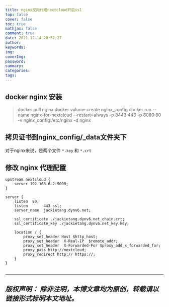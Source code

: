 ```yaml
---
title: nginx反向代理nextcloud开启ssl
top: false
cover: false
toc: true
mathjax: false
comment: true
date: 2021-12-14 20:57:27
author:
keywords:
img:
coverImg:
password:
summary:
categories:
tags:
---
```

## docker nginx 安装

> docker pull nginx
> docker volume create nginx_config
> docker run \-\-name nginx-for-nextcloud \-\-restart=always \-p 8443:443 \-p 8080:80 \-v nginx_config:/etc/nginx \-d nginx

## 拷贝证书到nginx_config/_data文件夹下

对于nginx来说，是两个文件 `*.key` 和 `*.crt` 

## 修改 nginx 代理配置
```
upstream nextcloud {
    server 192.168.6.2:9000;
}

server {
    listen  80;
    listen       443 ssl;
    server_name  jackietang.dynv6.net;

    ssl_certificate ./jackietang.dynv6.net_chain.crt;
    ssl_certificate_key ./jackietang.dynv6.net_key.key;

    location / {
        proxy_set_header Host $http_host;
        proxy_set_header  X-Real-IP  $remote_addr;
        proxy_set_header  X-Forwarded-For $proxy_add_x_forwarded_for;
        proxy_pass http://nextcloud;
        proxy_redirect http:// https://;
    }
}


```

---
*版权声明：*
*除非注明，本博文章均为原创，转载请以链接形式标明本文地址。*
---